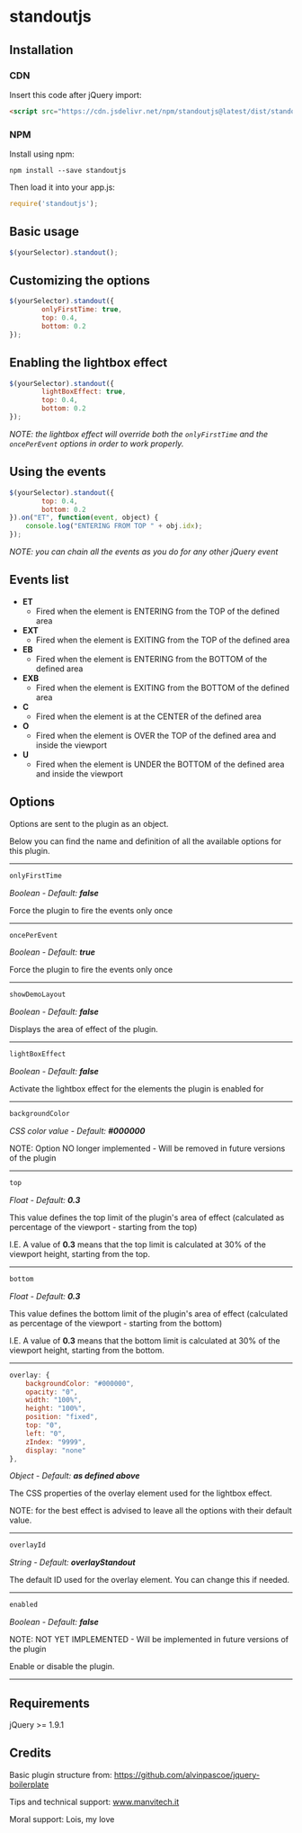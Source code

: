 # standoutjs

## Installation

### CDN
Insert this code after jQuery import:
```html
<script src="https://cdn.jsdelivr.net/npm/standoutjs@latest/dist/standout.min.js"></script>
```

### NPM
Install using npm:
```
npm install --save standoutjs
```

Then load it into your app.js:
```javascript
require('standoutjs');
```

## Basic usage
```javascript
$(yourSelector).standout();
```

## Customizing the options
```javascript
$(yourSelector).standout({
        onlyFirstTime: true,
        top: 0.4,
        bottom: 0.2
});
```

## Enabling the lightbox effect
```javascript
$(yourSelector).standout({
        lightBoxEffect: true,
        top: 0.4,
        bottom: 0.2
});
```
_NOTE: the lightbox effect will override both the `onlyFirstTime` and the `oncePerEvent` options in order to work properly._


## Using the events
```javascript
$(yourSelector).standout({
        top: 0.4,
        bottom: 0.2
}).on("ET", function(event, object) {
    console.log("ENTERING FROM TOP " + obj.idx);
});
```
_NOTE: you can chain all the events as you do for any other jQuery event_


## Events list
- **ET**
    - Fired when the element is ENTERING from the TOP of the defined area
- **EXT**
    - Fired when the element is EXITING from the TOP of the defined area
- **EB**
    - Fired when the element is ENTERING from the BOTTOM of the defined area
- **EXB**
    - Fired when the element is EXITING from the BOTTOM of the defined area
- **C**
    - Fired when the element is at the CENTER of the defined area
- **O**
    - Fired when the element is OVER the TOP of the defined area and inside the viewport
- **U**
    - Fired when the element is UNDER the BOTTOM of the defined area and inside the viewport


## Options
Options are sent to the plugin as an object.

Below you can find the name and definition of all the available options for this plugin.

---
```javascript
onlyFirstTime
```
_Boolean - Default: **false**_

Force the plugin to fire the events only once

---
```javascript
oncePerEvent
```
_Boolean - Default: **true**_

Force the plugin to fire the events only once

---
```javascript
showDemoLayout
```
_Boolean - Default: **false**_

Displays the area of effect of the plugin.

---
```javascript
lightBoxEffect
```
_Boolean - Default: **false**_

Activate the lightbox effect for the elements the plugin is enabled for

---
```javascript
backgroundColor
```
_CSS color value - Default: **#000000**_

NOTE: Option NO longer implemented - Will be removed in future versions of the plugin

---
```javascript
top
```
_Float - Default: **0.3**_

This value defines the top limit of the plugin's area of effect (calculated as percentage of the viewport - starting from the top)

I.E. A value of **0.3** means that the top limit is calculated at 30% of the viewport height, starting from the top.

---
```javascript
bottom
```
_Float - Default: **0.3**_

This value defines the bottom limit of the plugin's area of effect (calculated as percentage of the viewport - starting from the bottom)

I.E. A value of **0.3** means that the bottom limit is calculated at 30% of the viewport height, starting from the bottom.

---
```javascript
overlay: {
    backgroundColor: "#000000",
    opacity: "0",
    width: "100%",
    height: "100%",
    position: "fixed",
    top: "0",
    left: "0",
    zIndex: "9999",
    display: "none"
},
```
_Object - Default: **as defined above**_

The CSS properties of the overlay element used for the lightbox effect.

NOTE: for the best effect is advised to leave all the options with their default value.

---
```javascript
overlayId
```
_String - Default: **overlayStandout**_

The default ID used for the overlay element. You can change this if needed.

---
```javascript
enabled
```
_Boolean - Default: **false**_

NOTE: NOT YET IMPLEMENTED - Will be implemented in future versions of the plugin

Enable or disable the plugin.

---

## Requirements
jQuery >= 1.9.1


## Credits
Basic plugin structure from: https://github.com/alvinpascoe/jquery-boilerplate

Tips and technical support: www.manvitech.it

Moral support: Lois, my love
